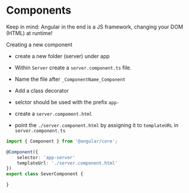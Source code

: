 # Components

Keep in mind: Angular in the end is a JS framework, changing your DOM (HTML) at runtime!

Creating a new component
- create a new folder (server) under app
- Within ```Server``` create a ```server.component.ts``` file.

- Name the file after ```_ComponentName_Component```
- Add a class decorator
- selctor should be used with the prefix ```app-```
- create a ```server.compoment.html```
- point the ```./server.component.html``` by assigning it to ```templateURL``` in ```server.component.ts```

```typescript
import { Component } from '@angular/core';

@Component({
    selector: 'app-server'
    templateUrl: './server.component.html'
})
export class SeverComponent {

}
```